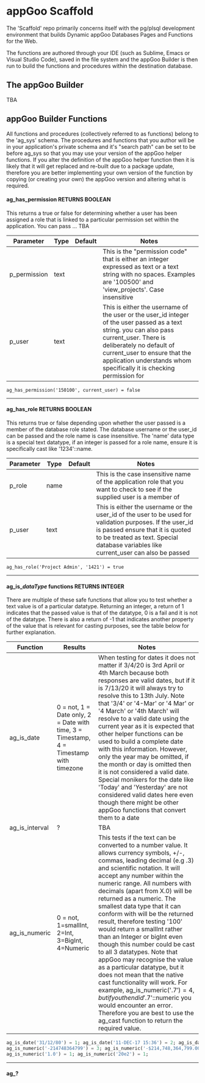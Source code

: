 # appGoo Scaffold
The 'Scaffold' repo primarily concerns itself with the pg/plsql development environment that builds Dynamic appGoo Databases Pages and Functions for the Web.

The functions are authored through your IDE (such as Sublime, Emacs or Visual Studio Code), saved in the file system and the appGoo Builder is then run to build the functions and procedures within the destination database.

## The appGoo Builder
TBA

## appGoo Builder Functions
All functions and procedures (collectively referred to as functions) belong to the 'ag_sys' schema. The procedures and functions that you author will be in your application's private schema and it's "search path" can be set to be before ag_sys so that you may use your version of the appGoo helper functions. If you alter the definition of the appGoo helper function then it is likely that it will get replaced and re-built due to a package update, therefore you are better implementing your own version of the function by copying (or creating your own) the appGoo version and altering what is required.

#### ag_has_permission RETURNS BOOLEAN

This returns a true or false for determining whether a user has been assigned a role that is linked to a particular permission set within the application. You can pass ... TBA

Parameter | Type | Default | Notes
--------- | ---- | ------- | -----
p_permission | text | | This is the "permission code" that is either an integer expressed as text or a text string with no spaces. Examples are '100500' and 'view_projects'. Case insensitive
p_user | text | | This is either the username of the user or the user_id integer of the user passed as a text string. you can also pass current_user. There is deliberately no default of current_user to ensure that the application understands whom specifically it is checking permission for
```
ag_has_permission('150100', current_user) = false
```
------------------------


#### ag_has_role RETURNS BOOLEAN
This returns true or false depending upon whether the user passed is a member of the database role stated. The database username or the user_id can be passed and the role name is case insensitive. The 'name' data type is a special text datatype, if an integer is passed for a role name, ensure it is specifically cast like '1234'::name. 

Parameter | Type | Default | Notes
--------- | ---- | ------- | -----
p_role | name | | This is the case insensitive name of the application role that you want to check to see if the supplied user is a member of
p_user | text | | This is either the username or the user_id of the user to be used for validation purposes. If the user_id is passed ensure that it is quoted to be treated as text. Special database variables like current_user can also be passed
```
ag_has_role('Project Admin', '1421') = true
```
--------------------------

#### ag_is_*dataType* functions RETURNS INTEGER
There are multiple of these safe functions that allow you to test whether a text value is of a particular datatype. Returning an integer, a return of 1 indicates that the passed value is that of the datatype, 0 is a fail and it is not of the datatype. There is also a return of -1 that indicates another property of the value that is relevant for casting purposes, see the table below for further explanation.

Function | Results | Notes
-------- | ------- | -----
ag_is_date | 0 = not, 1 = Date only, 2 = Date with time, 3 = Timestamp, 4 = Timestamp with timezone | When testing for dates it does not matter if 3/4/20 is 3rd April or 4th March because both responses are valid dates, but if it is 7/13/20 it will always try to resolve this to 13th July. Note that '3/4' or '4-Mar' or '4 Mar' or '4 March' or '4th March' will resolve to a valid date using the current year as it is expected that other helper functions can be used to build a complete date with this information. However, only the year may be omitted, if the month or day is omitted then it is not considered a valid date. Special monikers for the date like 'Today' and 'Yesterday' are not considered valid dates here even though there might be other appGoo functions that convert them to a date
ag_is_interval | ? | TBA
ag_is_numeric | 0 = not, 1=smallInt, 2=Int, 3=BigInt, 4=Numeric | This tests if the text can be converted to a number value. It allows currency symbols, +/-, commas, leading decimal (e.g .3) and scientific notation. It will accept any number within the numeric range. All numbers with decimals (apart from X.0) will be returned as a numeric. The smallest data type that it can conform with will be the returned result, therefore testing '100' would return a smallInt rather than an Integer or bigInt even though this number could be cast to all 3 datatypes. Note that appGoo may recognise the value as a particular datatype, but it does not mean that the native cast functionality will work. For example, ag_is_numeric('$.7') = 4, but if you then did '$.7'::numeric you would encounter an error. Therefore you are best to use the ag_cast function to return the required value. 

```sql
ag_is_date('31/12/80') = 1; ag_is_date('11-DEC-17 15:36') = 2; ag_is_date('Today') = 0; ag_is_date('3/4') = 1;
ag_is_numeric('-214748364799') = 3; ag_is_numeric('-$214,748,364,799.0000') = 3; 
ag_is_numeric('1.0') = 1; ag_is_numeric('20e2') = 1;
```
----------------------------


#### ag_?


